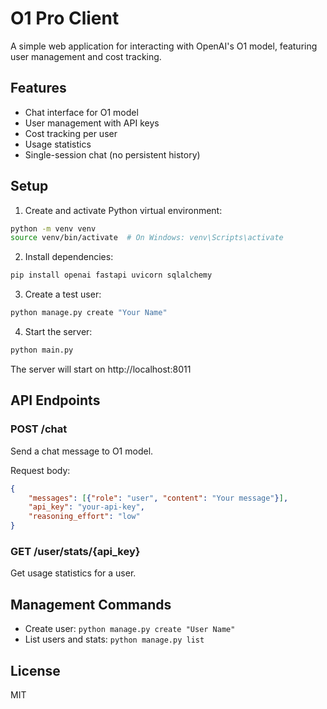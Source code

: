 # O1 Pro Client

A simple web application for interacting with OpenAI's O1 model, featuring user management and cost tracking.

## Features

- Chat interface for O1 model
- User management with API keys
- Cost tracking per user
- Usage statistics
- Single-session chat (no persistent history)

## Setup

1. Create and activate Python virtual environment:
```bash
python -m venv venv
source venv/bin/activate  # On Windows: venv\Scripts\activate
```

2. Install dependencies:
```bash
pip install openai fastapi uvicorn sqlalchemy
```

3. Create a test user:
```bash
python manage.py create "Your Name"
```

4. Start the server:
```bash
python main.py
```

The server will start on http://localhost:8011

## API Endpoints

### POST /chat
Send a chat message to O1 model.

Request body:
```json
{
    "messages": [{"role": "user", "content": "Your message"}],
    "api_key": "your-api-key",
    "reasoning_effort": "low"
}
```

### GET /user/stats/{api_key}
Get usage statistics for a user.

## Management Commands

- Create user: `python manage.py create "User Name"`
- List users and stats: `python manage.py list`

## License

MIT 